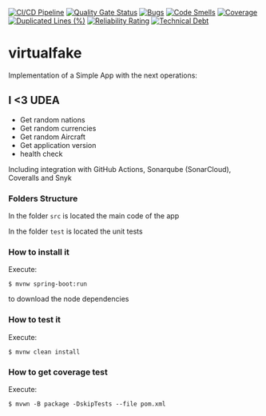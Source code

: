 [![CI/CD Pipeline](https://github.com/MrRichar02/virtualfake/actions/workflows/build.yml/badge.svg)](https://github.com/MrRichar02/virtualfake/actions/workflows/build.yml)
[![Quality Gate Status](https://sonarcloud.io/api/project_badges/measure?project=MrRichar02_virtualfaker&metric=alert_status)](https://sonarcloud.io/summary/new_code?id=MrRichar02_virtualfaker)
[![Bugs](https://sonarcloud.io/api/project_badges/measure?project=MrRichar02_virtualfaker&metric=bugs)](https://sonarcloud.io/summary/new_code?id=MrRichar02_virtualfaker)
[![Code Smells](https://sonarcloud.io/api/project_badges/measure?project=MrRichar02_virtualfaker&metric=code_smells)](https://sonarcloud.io/summary/new_code?id=MrRichar02_virtualfaker)
[![Coverage](https://sonarcloud.io/api/project_badges/measure?project=MrRichar02_virtualfaker&metric=coverage)](https://sonarcloud.io/summary/new_code?id=MrRichar02_virtualfaker)
[![Duplicated Lines (%)](https://sonarcloud.io/api/project_badges/measure?project=MrRichar02_virtualfaker&metric=duplicated_lines_density)](https://sonarcloud.io/summary/new_code?id=MrRichar02_virtualfaker)
[![Reliability Rating](https://sonarcloud.io/api/project_badges/measure?project=MrRichar02_virtualfaker&metric=reliability_rating)](https://sonarcloud.io/summary/new_code?id=MrRichar02_virtualfaker)
[![Technical Debt](https://sonarcloud.io/api/project_badges/measure?project=MrRichar02_virtualfaker&metric=sqale_index)](https://sonarcloud.io/summary/new_code?id=MrRichar02_virtualfaker)

# virtualfake

Implementation of a Simple App with the next operations:

## I <3 UDEA

* Get random nations
* Get random currencies
* Get random Aircraft
* Get application version
* health check

Including integration with GitHub Actions, Sonarqube (SonarCloud), Coveralls and Snyk

### Folders Structure

In the folder `src` is located the main code of the app

In the folder `test` is located the unit tests

### How to install it

Execute:

```shell
$ mvnw spring-boot:run
```
to download the node dependencies

### How to test it

Execute:

```shell
$ mvnw clean install
```

### How to get coverage test

Execute:

```shell
$ mvwn -B package -DskipTests --file pom.xml
```
